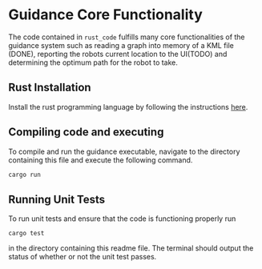 # Guidance Core Functionality
The code contained in `rust_code` fulfills many core functionalities of the guidance system such as reading a graph into memory of a KML file (DONE), reporting the robots current location to the UI(TODO) and determining the optimum path for the robot to take.

## Rust Installation
Install the rust programming language by following the instructions [here](https://doc.rust-lang.org/stable/book/ch01-01-installation.html).

## Compiling code and executing
To compile and run the guidance executable, navigate to the directory containing this file and execute the following command.

```bash
cargo run
```

## Running Unit Tests
To run unit tests and ensure that the code is functioning properly run

```
cargo test
```
in the directory containing this readme file. The terminal should output the status of whether or not the unit test passes.